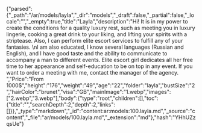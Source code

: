 {"parsed":{"_path":"/ar/models/layla","_dir":"models","_draft":false,"_partial":false,"_locale":"","_empty":true,"title":"Layla","description":"Hi! It is in my power to create the conditions for a quality luxury rest, such as meeting you in luxury lingerie, cooking a great drink to your liking, and lifting your spirits with a striptease. Also, I can perform elite escort services to fulfill any of your fantasies. \nI am also educated, I know several languages (Russian and English), and I have good taste and the ability to communicate to accompany a man to different events. Elite escort girl dedicates all her free time to her appearance and self-education to be on top in any event. If you want to order a meeting with me, contact the manager of the agency. ","Price":"From 1000$","height":"176","weight":"49","age":"22","folder":"layla","bustSize":"2","hairColor":"brunet","visa":"GB","mainImage":"1.webp","images":["2.webp","3.webp"],"body":{"type":"root","children":[],"toc":{"title":"","searchDepth":2,"depth":2,"links":[]}},"_type":"markdown","_id":"content:ar:models:100.layla.md","_source":"content","_file":"ar/models/100.layla.md","_extension":"md"},"hash":"YHhUZzqsUe"}
